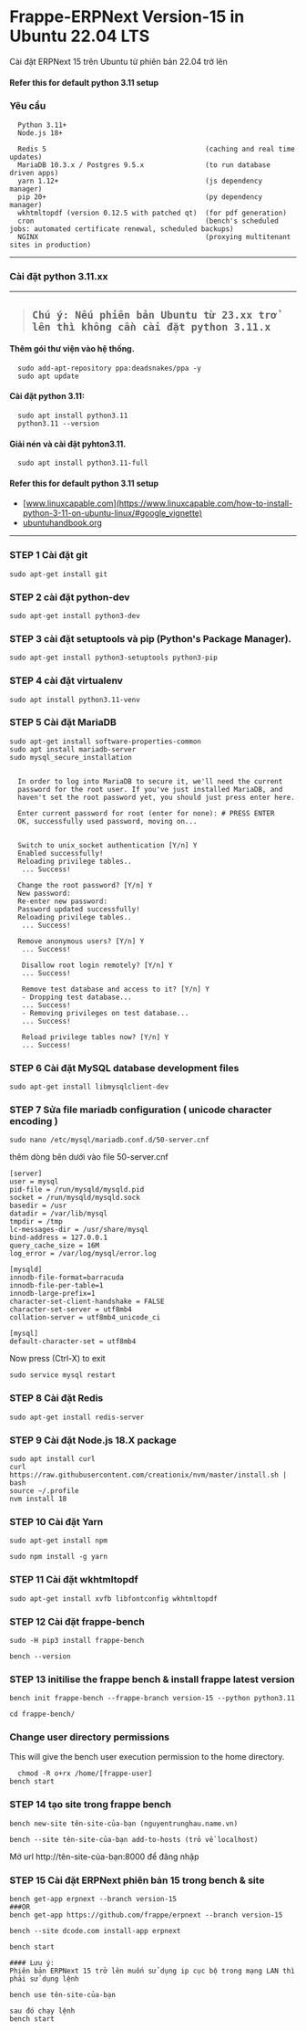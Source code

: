 # Frappe-ERPNext Version-15 in Ubuntu 22.04 LTS
Cài đặt ERPNext 15 trên Ubuntu từ phiên bản 22.04 trở lên

#### Refer this for default python 3.11 setup


### Yêu cầu 

      Python 3.11+
      Node.js 18+
      
      Redis 5                                       (caching and real time updates)
      MariaDB 10.3.x / Postgres 9.5.x               (to run database driven apps)
      yarn 1.12+                                    (js dependency manager)
      pip 20+                                       (py dependency manager)
      wkhtmltopdf (version 0.12.5 with patched qt)  (for pdf generation)
      cron                                          (bench's scheduled jobs: automated certificate renewal, scheduled backups)
      NGINX                                         (proxying multitenant sites in production)


------
### Cài đặt python 3.11.xx
------

> ## `Chú ý: Nếu phiên bản Ubuntu từ 23.xx trở lên thì không cần cài đặt python 3.11.x `
    
#### Thêm gói thư viện vào hệ thống.

      sudo add-apt-repository ppa:deadsnakes/ppa -y
      sudo apt update
      
#### Cài đặt python 3.11:

      sudo apt install python3.11
      python3.11 --version

    
#### Giải nén và cài đặt pyhton3.11.

      sudo apt install python3.11-full



#### Refer this for default python 3.11 setup

- [www.linuxcapable.com](https://www.linuxcapable.com/how-to-install-python-3-11-on-ubuntu-linux/#google_vignette)
- [ubuntuhandbook.org](https://ubuntuhandbook.org/index.php/2022/10/python-3-11-released-how-install-ubuntu)

-----


### STEP 1 Cài đặt git
    sudo apt-get install git

### STEP 2 cài đặt python-dev

    sudo apt-get install python3-dev

### STEP 3 cài đặt setuptools và pip (Python's Package Manager).

    sudo apt-get install python3-setuptools python3-pip

### STEP 4 cài đặt virtualenv
    
    sudo apt install python3.11-venv
    

### STEP 5 Cài đặt MariaDB

    sudo apt-get install software-properties-common
    sudo apt install mariadb-server
    sudo mysql_secure_installation
    
    
      In order to log into MariaDB to secure it, we'll need the current
      password for the root user. If you've just installed MariaDB, and
      haven't set the root password yet, you should just press enter here.

      Enter current password for root (enter for none): # PRESS ENTER
      OK, successfully used password, moving on...
      
      
      Switch to unix_socket authentication [Y/n] Y
      Enabled successfully!
      Reloading privilege tables..
       ... Success!
 
      Change the root password? [Y/n] Y
      New password: 
      Re-enter new password: 
      Password updated successfully!
      Reloading privilege tables..
       ... Success!

      Remove anonymous users? [Y/n] Y
       ... Success!
 
       Disallow root login remotely? [Y/n] Y
       ... Success!

       Remove test database and access to it? [Y/n] Y
       - Dropping test database...
       ... Success!
       - Removing privileges on test database...
       ... Success!
 
       Reload privilege tables now? [Y/n] Y
       ... Success!

 
    
    
    
### STEP 6  Cài đặt MySQL database development files

    sudo apt-get install libmysqlclient-dev

### STEP 7 Sửa file mariadb configuration ( unicode character encoding )

    sudo nano /etc/mysql/mariadb.conf.d/50-server.cnf

thêm dòng bên dưới vào file 50-server.cnf

    
    [server]
    user = mysql
    pid-file = /run/mysqld/mysqld.pid
    socket = /run/mysqld/mysqld.sock
    basedir = /usr
    datadir = /var/lib/mysql
    tmpdir = /tmp
    lc-messages-dir = /usr/share/mysql
    bind-address = 127.0.0.1
    query_cache_size = 16M
    log_error = /var/log/mysql/error.log
    
    [mysqld]
    innodb-file-format=barracuda
    innodb-file-per-table=1
    innodb-large-prefix=1
    character-set-client-handshake = FALSE
    character-set-server = utf8mb4
    collation-server = utf8mb4_unicode_ci      
     
    [mysql]
    default-character-set = utf8mb4

Now press (Ctrl-X) to exit

    sudo service mysql restart

### STEP 8 Cài đặt Redis
    
    sudo apt-get install redis-server

### STEP 9 Cài đặt Node.js 18.X package

    sudo apt install curl 
    curl https://raw.githubusercontent.com/creationix/nvm/master/install.sh | bash
    source ~/.profile
    nvm install 18

### STEP 10  Cài đặt Yarn

    sudo apt-get install npm

    sudo npm install -g yarn

### STEP 11 Cài đặt wkhtmltopdf

    sudo apt-get install xvfb libfontconfig wkhtmltopdf
    

### STEP 12 Cài đặt frappe-bench

    sudo -H pip3 install frappe-bench
    
    bench --version
    
### STEP 13 initilise the frappe bench & install frappe latest version 

    bench init frappe-bench --frappe-branch version-15 --python python3.11
    
    cd frappe-bench/
### Change user directory permissions
This will give the bench user execution permission to the home directory.

      chmod -R o+rx /home/[frappe-user]
    bench start
    
### STEP 14 tạo site trong frappe bench 
    
    bench new-site tên-site-của-bạn (nguyentrunghau.name.vn)
    
    bench --site tên-site-của-bạn add-to-hosts (trỏ về localhost)

Mở url http://tên-site-của-bạn:8000 để đăng nhập 


### STEP 15 Cài đặt ERPNext phiên bản 15 trong bench & site

    
    bench get-app erpnext --branch version-15
    ###OR
    bench get-app https://github.com/frappe/erpnext --branch version-15

    bench --site dcode.com install-app erpnext
    
    bench start
    
    #### Lưu ý:
    Phiên bản ERPNext 15 trở lên muốn sử dụng ip cục bộ trong mạng LAN thì phải sử dụng lệnh

    bench use tên-site-của-bạn

    sau đó chạy lệnh
    bench start


    
